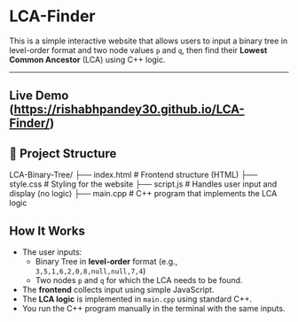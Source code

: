 # LCA-Finder

This is a simple interactive website that allows users to input a binary tree in level-order format and two node values `p` and `q`, then find their **Lowest Common Ancestor** (LCA) using C++ logic.

---
## Live Demo (https://rishabhpandey30.github.io/LCA-Finder/)
## 📁 Project Structure

LCA-Binary-Tree/
├── index.html # Frontend structure (HTML)
├── style.css # Styling for the website
├── script.js # Handles user input and display (no logic)
├── main.cpp # C++ program that implements the LCA logic

##  How It Works

- The user inputs:
  - Binary Tree in **level-order** format (e.g., `3,5,1,6,2,0,8,null,null,7,4`)
  - Two nodes `p` and `q` for which the LCA needs to be found.
- The **frontend** collects input using simple JavaScript.
- The **LCA logic** is implemented in `main.cpp` using standard C++.
- You run the C++ program manually in the terminal with the same inputs.
